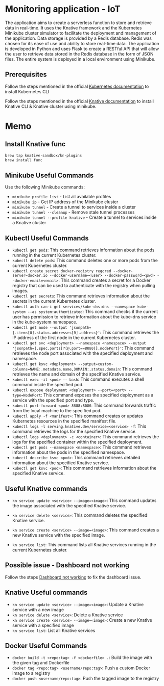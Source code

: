 # Monitoring application - IoT 

The application aims to create a serverless function to store and retrieve data in real-time. It uses the Knative framework and the Kubernetes Minikube cluster simulator to facilitate the deployment and management of the application. Data storage is provided by a Redis database. Redis was chosen for its ease of use and ability to store real-time data. The application is developed in Python and uses Flask to create a RESTful API that will allow the user to retrieve data stored in the Redis database in the form of JSON files. The entire system is deployed in a local environment using Minikube.

## Prerequisites

Follow the steps mentioned in the official [Kubernetes documentation](https://kubernetes.io/docs/tasks/tools/) to install Kubernetes CLI

Follow the steps mentioned in the official [Knative documentation](https://knative.dev/docs/install/quickstart-install/) to install Knative CLI & Knative cluster using minikube.

# Memo

## Install Knative func 
```Bash
brew tap knative-sandbox/kn-plugins
brew install func
```
## Minikube Useful Commands
Use the following Minikube commands:

- `minikube profile list` - List all available profiles
- `minikube ip` - Get IP address of the Minikube cluster
- `minikube tunnel` - Create a tunnel to services inside a cluster
- `minikube tunnel --cleanup` - Remove stale tunnel processes
- `minikube tunnel --profile knative` - Create a tunnel to services inside a Knative cluster

## Kubectl Useful Commands
- `kubectl get pods`: This command retrieves information about the pods running in the current Kubernetes cluster.
- `kubectl delete pods`: This command deletes one or more pods from the current Kubernetes cluster.
- `kubectl create secret docker-registry regcred --docker-server=docker.io --docker-username=<user> --docker-password=<pwd> --docker-email=<email>`: This command creates a secret for a Docker registry that can be used to authenticate with the registry when pulling images.
- `kubectl get secrets`: This command retrieves information about the secrets in the current Kubernetes cluster.
- `kubectl auth can-i get services/kube-dns:dns --namespace kube-system --as system:authenticated`: This command checks if the current user has permission to retrieve information about the kube-dns service in the kube-system namespace.
- `kubectl get node --output 'jsonpath={.items[0].status.addresses[0].address}'`: This command retrieves the IP address of the first node in the current Kubernetes cluster.
- `kubectl get svc <deployment> --namespace <namespace> --output 'jsonpath={.spec.ports[?(@.port==8080)].nodePort}'`: This command retrieves the node port associated with the specified deployment and namespace.
- `kubectl get ksvc <deployment> --output=custom-columns=NAME:.metadata.name,DOMAIN:.status.domain`: This command retrieves the name and domain of the specified Knative service.
- `kubectl exec -it <pod> -- bash`: This command executes a shell command inside the specified pod.
- `kubectl expose deployment <deployment> --port=<port> --type=NodePort`: This command exposes the specified deployment as a service with the specified port and type.
- `kubectl port-forward <pod> 8888:8080`: This command forwards traffic from the local machine to the specified pod.
- `kubectl apply -f <manifest>`: This command creates or updates Kubernetes resources in the specified manifest file.
- `kubectl logs -l serving.knative.dev/service=<service> -f`: This command retrieves the logs for the specified Knative service.
- `kubectl logs <deployment> -c <container>`: This command retrieves the logs for the specified container within the specified deployment.
- `kubectl get pods --namespace <namespace>`: This command retrieves information about the pods in the specified namespace.
- `kubectl describe ksvc <pod>`: This command retrieves detailed information about the specified Knative service.
- `kubectl get ksvc <pod>`: This command retrieves information about the specified Knative service.

## Useful Knative commands

- `kn service update <service> --image=<image>`: This command updates the image associated with the specified Knative service.

- `kn service delete <service>`: This command deletes the specified Knative service.

- `kn service create <service> --image=<image>`: This command creates a new Knative service with the specified image.

- `kn service list`: This command lists all Knative services running in the current Kubernetes cluster.

## Possible issue - Dashboard not working
Follow the steps [Dashboard not working](https://github.com/microsoft/WSL/issues/4199#issuecomment-668270398) to fix the dashboard issue.

## Knative Useful commands
- `kn service update <service> --image=<image>`: Update a Knative service with a new image
- `kn service delete <service>`: Delete a Knative service
- `kn service create <service> --image=<image>`: Create a new Knative service with a specified image
- `kn service list`: List all Knative services

## Docker Useful Commands
- `docker build -t <repo:tag> -f <dockerfile> .`:  Build the image with the given tag and Dockerfile
- `docker tag <repo:tag> <username/repo:tag>`:  Push a custom Docker image to a registry
- `docker push <username/repo:tag>`:  Push the tagged image to the registry


